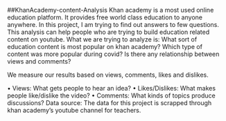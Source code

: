##KhanAcademy-content-Analysis
Khan academy is a most used online education platform. It provides free world class education to anyone anywhere. In this project, I am trying to find out answers to few questions. This analysis can help people who are trying to build education related content on youtube. 
What we are trying to analyze is:
What sort of education content is most popular on khan academy?
Which type of content was more popular during covid?
Is there any relationship between views and comments?

We measure our results based on views, comments, likes and dislikes.

•	Views: What gets people to hear an idea?
•	Likes/Dislikes: What makes people like/dislike the video?
•	Comments: What kinds of topics produce discussions?
Data source: The data for this project is scrapped through khan academy’s youtube channel for teachers.

